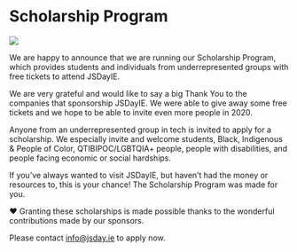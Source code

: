 # Scholarship Program

![](https://jsdayie.azureedge.net/data/media/blog/blog_post_13.png)

We are happy to announce that we are running our Scholarship Program, which provides students and individuals from underrepresented groups with free tickets to attend JSDayIE.

We are very grateful and would like to say a big Thank You to the companies that sponsorship JSDayIE.
We were able to give away some free tickets and we hope to be able to invite even more people in 2020.

Anyone from an underrepresented group in tech is invited to apply for a scholarship. We especially invite and welcome students, Black, Indigenous & People of Color, QTIBIPOC/LGBTQIA+ people, people with disabilities, and people facing economic or social hardships.

If you’ve always wanted to visit JSDayIE, but haven’t had the money or resources to, this is your chance! The Scholarship Program was made for you.

❤️ Granting these scholarships is made possible thanks to the wonderful contributions made by our sponsors.

Please contact [info@jsday.ie](mailto:info@jsday.ie) to apply now.
